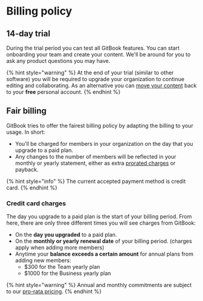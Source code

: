 # Billing policy

## 14-day trial‌ <a href="#14-day-trial" id="14-day-trial"></a>

During the trial period you can test all GitBook features. You can start onboarding your team and create your content. We'll be around for you to ask any product questions you may have.

{% hint style="warning" %}
At the end of your trial (similar to other software) you will be required to upgrade your organization to continue editing and collaborating.‌ As an alternative you can [move your content](../../getting-started/organizing-content/what-is-a-space.md#moving-a-space) back to your **free** personal account.
{% endhint %}

## **​Fair billing** <a href="#fair-billing" id="fair-billing"></a>

GitBook tries to offer the fairest billing policy by adapting the billing to your usage. In short:‌

* You’ll be charged for members in your organization on the day that you upgrade to a paid plan.
* Any changes to the number of members will be reflected in your monthly or yearly statement, either as extra [prorated charges](pro-rata.md) or payback.

{% hint style="info" %}
The current accepted payment method is credit card.
{% endhint %}

### ​Credit card charges <a href="#credit-card-charges" id="credit-card-charges"></a>

The day you upgrade to a paid plan is the start of your billing period. From here, there are only three different times you will see charges from GitBook:‌

* On the **day you upgraded** to a paid plan.
* On the **monthly or yearly renewal date** of your billing period. (charges apply when adding more members)
* Anytime your **balance exceeds a certain amount** for annual plans from adding new members:
  * $300 for the Team yearly plan
  * $1000 for the Business yearly plan

{% hint style="warning" %}
Annual and monthly commitments are subject to our [pro-rata pricing](pro-rata.md).
{% endhint %}

